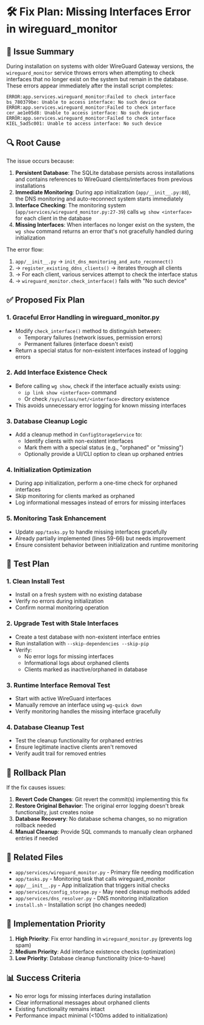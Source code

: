 # 🛠️ Fix Plan: Missing Interfaces Error in wireguard_monitor

## 🧩 Issue Summary

During installation on systems with older WireGuard Gateway versions, the `wireguard_monitor` service throws errors when attempting to check interfaces that no longer exist on the system but remain in the database. These errors appear immediately after the install script completes:

```
ERROR:app.services.wireguard_monitor:Failed to check interface bs_780379be: Unable to access interface: No such device
ERROR:app.services.wireguard_monitor:Failed to check interface cer_ae1e05d8: Unable to access interface: No such device
ERROR:app.services.wireguard_monitor:Failed to check interface KIEL_5ad5c001: Unable to access interface: No such device
```

## 🔍 Root Cause

The issue occurs because:

1. **Persistent Database**: The SQLite database persists across installations and contains references to WireGuard clients/interfaces from previous installations
2. **Immediate Monitoring**: During app initialization (`app/__init__.py:88`), the DNS monitoring and auto-reconnect system starts immediately
3. **Interface Checking**: The monitoring system (`app/services/wireguard_monitor.py:27-39`) calls `wg show <interface>` for each client in the database
4. **Missing Interfaces**: When interfaces no longer exist on the system, the `wg show` command returns an error that's not gracefully handled during initialization

The error flow:
1. `app/__init__.py` → `init_dns_monitoring_and_auto_reconnect()` 
2. → `register_existing_ddns_clients()` → iterates through all clients
3. → For each client, various services attempt to check the interface status
4. → `wireguard_monitor.check_interface()` fails with "No such device"

## ✅ Proposed Fix Plan

### 1. **Graceful Error Handling in wireguard_monitor.py**
   - Modify `check_interface()` method to distinguish between:
     - Temporary failures (network issues, permission errors)
     - Permanent failures (interface doesn't exist)
   - Return a special status for non-existent interfaces instead of logging errors

### 2. **Add Interface Existence Check**
   - Before calling `wg show`, check if the interface actually exists using:
     - `ip link show <interface>` command
     - Or check `/sys/class/net/<interface>` directory existence
   - This avoids unnecessary error logging for known missing interfaces

### 3. **Database Cleanup Logic**
   - Add a cleanup method in `ConfigStorageService` to:
     - Identify clients with non-existent interfaces
     - Mark them with a special status (e.g., "orphaned" or "missing")
     - Optionally provide a UI/CLI option to clean up orphaned entries

### 4. **Initialization Optimization**
   - During app initialization, perform a one-time check for orphaned interfaces
   - Skip monitoring for clients marked as orphaned
   - Log informational messages instead of errors for missing interfaces

### 5. **Monitoring Task Enhancement**
   - Update `app/tasks.py` to handle missing interfaces gracefully
   - Already partially implemented (lines 59-66) but needs improvement
   - Ensure consistent behavior between initialization and runtime monitoring

## 🧪 Test Plan

### 1. **Clean Install Test**
   - Install on a fresh system with no existing database
   - Verify no errors during initialization
   - Confirm normal monitoring operation

### 2. **Upgrade Test with Stale Interfaces**
   - Create a test database with non-existent interface entries
   - Run installation with `--skip-dependencies --skip-pip`
   - Verify:
     - No error logs for missing interfaces
     - Informational logs about orphaned clients
     - Clients marked as inactive/orphaned in database

### 3. **Runtime Interface Removal Test**
   - Start with active WireGuard interfaces
   - Manually remove an interface using `wg-quick down`
   - Verify monitoring handles the missing interface gracefully

### 4. **Database Cleanup Test**
   - Test the cleanup functionality for orphaned entries
   - Ensure legitimate inactive clients aren't removed
   - Verify audit trail for removed entries

## 🧯 Rollback Plan

If the fix causes issues:

1. **Revert Code Changes**: Git revert the commit(s) implementing this fix
2. **Restore Original Behavior**: The original error logging doesn't break functionality, just creates noise
3. **Database Recovery**: No database schema changes, so no migration rollback needed
4. **Manual Cleanup**: Provide SQL commands to manually clean orphaned entries if needed

## 📁 Related Files

* `app/services/wireguard_monitor.py` - Primary file needing modification
* `app/tasks.py` - Monitoring task that calls wireguard_monitor
* `app/__init__.py` - App initialization that triggers initial checks
* `app/services/config_storage.py` - May need cleanup methods added
* `app/services/dns_resolver.py` - DNS monitoring initialization
* `install.sh` - Installation script (no changes needed)

## 🎯 Implementation Priority

1. **High Priority**: Fix error handling in `wireguard_monitor.py` (prevents log spam)
2. **Medium Priority**: Add interface existence checks (optimization)
3. **Low Priority**: Database cleanup functionality (nice-to-have)

## 📊 Success Criteria

- No error logs for missing interfaces during installation
- Clear informational messages about orphaned clients
- Existing functionality remains intact
- Performance impact minimal (<100ms added to initialization)
